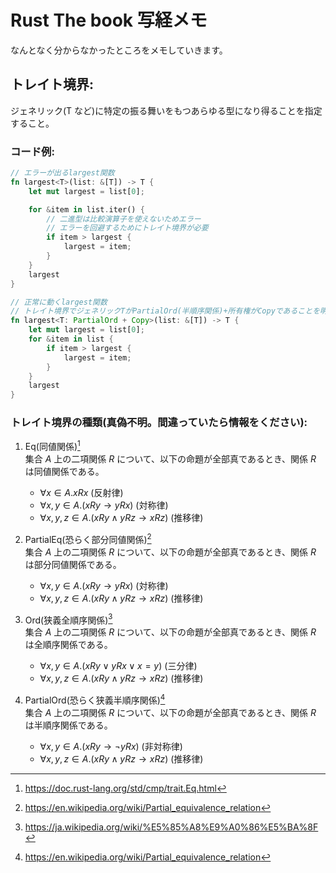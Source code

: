# Rust The book 写経メモ

なんとなく分からなかったところをメモしていきます。

## トレイト境界:

ジェネリック(T など)に特定の振る舞いをもつあらゆる型になり得ることを指定すること。<br>

### コード例:

```rust
// エラーが出るlargest関数
fn largest<T>(list: &[T]) -> T {
    let mut largest = list[0];

    for &item in list.iter() {
        // 二進型は比較演算子を使えないためエラー
        // エラーを回避するためにトレイト境界が必要
        if item > largest {
            largest = item;
        }
    }
    largest
}

// 正常に動くlargest関数
// トレイト境界でジェネリックTがPartialOrd(半順序関係)+所有権がCopyであることを明記
fn largest<T: PartialOrd + Copy>(list: &[T]) -> T {
    let mut largest = list[0];
    for &item in list {
        if item > largest {
            largest = item;
        }
    }
    largest
}
```

### トレイト境界の種類(真偽不明。間違っていたら情報をください):

1. Eq(同値関係)[^1]<br>
   集合 $A$ 上の二項関係 $R$ について、以下の命題が全部真であるとき、関係 $R$ は同値関係である。

   - $\forall x \in A. xRx$ (反射律)
   - $\forall x, y \in A. (xRy \to yRx)$ (対称律)
   - $\forall x, y, z \in A. (xRy \land yRz \to xRz)$ (推移律)

2. PartialEq(恐らく部分同値関係)[^2]<br>
   集合 $A$ 上の二項関係 $R$ について、以下の命題が全部真であるとき、関係 $R$ は部分同値関係である。

   - $\forall x, y \in A. (xRy \to yRx)$ (対称律)
   - $\forall x, y, z \in A. (xRy \land yRz \to xRz)$ (推移律)

3. Ord(狭義全順序関係)[^3]<br>
   集合 $A$ 上の二項関係 $R$ について、以下の命題が全部真であるとき、関係 $R$ は全順序関係である。

   - $\forall x, y \in A. (xRy \lor yRx \lor x=y)$ (三分律)
   - $\forall x, y, z \in A. (xRy \land yRz \to xRz)$ (推移律)

4. PartialOrd(恐らく狭義半順序関係)[^4]<br>
   集合 $A$ 上の二項関係 $R$ について、以下の命題が全部真であるとき、関係 $R$ は半順序関係である。
   - $\forall x, y \in A. (xRy \to \lnot yRx)$ (非対称律)
   - $\forall x, y, z \in A. (xRy \land yRz \to xRz)$ (推移律)

[^1]: https://doc.rust-lang.org/std/cmp/trait.Eq.html
[^2]: https://en.wikipedia.org/wiki/Partial_equivalence_relation
[^3]: https://ja.wikipedia.org/wiki/%E5%85%A8%E9%A0%86%E5%BA%8F
[^4]: https://en.wikipedia.org/wiki/Partial_equivalence_relation
